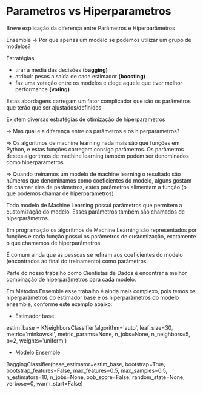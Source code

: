 # Parametros vs Hiperparametros

Breve explicação da diferença entre Parâmetros e Hiperparâmetros


Ensemble → Por que apenas um modelo se podemos utilizar um grupo de modelos?

Estratégias:

- tirar a media das decisões (**bagging)**
- atribuir pesos a saída de cada estimador **(boosting)**
- faz uma votação entre os modelos e elege aquele que tiver melhor performance **(voting)**

Estas abordagens carregam um fator complicador que são os parâmetros que terão que ser ajustados/definidos 

Existem diversas estratégias de otimização de hiperparametros 

→ Mas qual e a diferença entre os parâmetros e os hiperparametros?

⇒ Os algoritmos de machine learning nada mais são que funções em Python, e estas funções carregam consigo parâmetros. Os parâmetros destes algoritmos de machine learning também podem ser denominados como hiperparametros

⇒ Quando treinamos um modelo de machine learning o resultado são números que denominamos como coeficientes do modelo, alguns gostam de chamar eles de parâmetros, estes parâmetros alimentam a função (o que podemos chamar de hiperparametros)

Todo modelo de Machine Learning possui parâmetros que permitem a customização do modelo. Esses parâmetros também são chamados de hiperparâmetros.

Em programação os algoritmos de Machine Learning são representados por funções e cada função possui os parâmetros de customização, exatamente o que chamamos de hiperparâmetros.

É comum ainda que as pessoas se refiram aos coeficientes do modelo (encontrados ao final do treinamento) como parâmetros.

Parte do nosso trabalho como Cientistas de Dados é encontrar a melhor combinação de hiperparâmetros para cada modelo.

Em Métodos Ensemble esse trabalho é ainda mais complexo, pois temos os hiperparâmetros do estimador base e os hiperparâmetros do modelo ensemble, conforme este exemplo abaixo:


- Estimador base:

estim_base = KNeighborsClassifier(algorithm='auto', leaf_size=30, metric='minkowski', metric_params=None, n_jobs=None, n_neighbors=5, p=2, weights='uniform')


- Modelo Ensemble:

BaggingClassifier(base_estimator=estim_base, bootstrap=True, bootstrap_features=False, max_features=0.5, max_samples=0.5, n_estimators=10, n_jobs=None, oob_score=False, random_state=None, verbose=0, warm_start=False)

